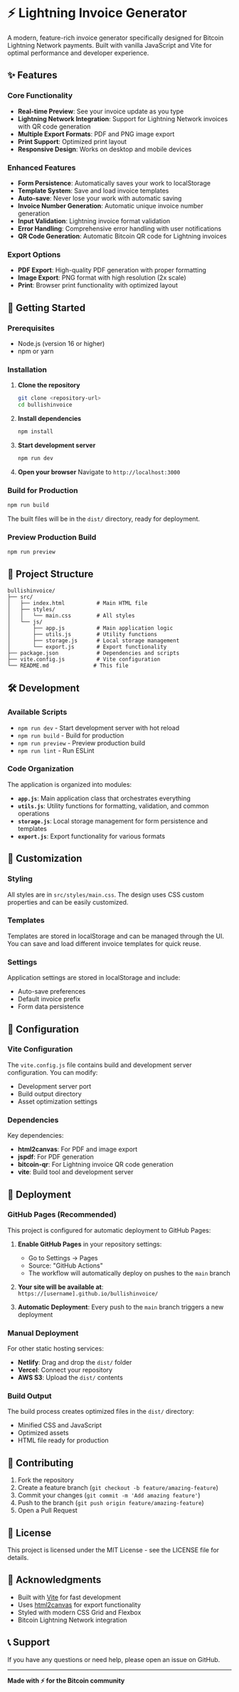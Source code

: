 # ⚡ Lightning Invoice Generator

A modern, feature-rich invoice generator specifically designed for Bitcoin Lightning Network payments. Built with vanilla JavaScript and Vite for optimal performance and developer experience.

## ✨ Features

### Core Functionality
- **Real-time Preview**: See your invoice update as you type
- **Lightning Network Integration**: Support for Lightning Network invoices with QR code generation
- **Multiple Export Formats**: PDF and PNG image export
- **Print Support**: Optimized print layout
- **Responsive Design**: Works on desktop and mobile devices

### Enhanced Features
- **Form Persistence**: Automatically saves your work to localStorage
- **Template System**: Save and load invoice templates
- **Auto-save**: Never lose your work with automatic saving
- **Invoice Number Generation**: Automatic unique invoice number generation
- **Input Validation**: Lightning invoice format validation
- **Error Handling**: Comprehensive error handling with user notifications
- **QR Code Generation**: Automatic Bitcoin QR code for Lightning invoices

### Export Options
- **PDF Export**: High-quality PDF generation with proper formatting
- **Image Export**: PNG format with high resolution (2x scale)
- **Print**: Browser print functionality with optimized layout

## 🚀 Getting Started

### Prerequisites
- Node.js (version 16 or higher)
- npm or yarn

### Installation

1. **Clone the repository**
   ```bash
   git clone <repository-url>
   cd bullishinvoice
   ```

2. **Install dependencies**
   ```bash
   npm install
   ```

3. **Start development server**
   ```bash
   npm run dev
   ```

4. **Open your browser**
   Navigate to `http://localhost:3000`

### Build for Production

```bash
npm run build
```

The built files will be in the `dist/` directory, ready for deployment.

### Preview Production Build

```bash
npm run preview
```

## 📁 Project Structure

```
bullishinvoice/
├── src/
│   ├── index.html          # Main HTML file
│   ├── styles/
│   │   └── main.css        # All styles
│   └── js/
│       ├── app.js          # Main application logic
│       ├── utils.js        # Utility functions
│       ├── storage.js      # Local storage management
│       └── export.js       # Export functionality
├── package.json            # Dependencies and scripts
├── vite.config.js          # Vite configuration
└── README.md              # This file
```

## 🛠️ Development

### Available Scripts

- `npm run dev` - Start development server with hot reload
- `npm run build` - Build for production
- `npm run preview` - Preview production build
- `npm run lint` - Run ESLint

### Code Organization

The application is organized into modules:

- **`app.js`**: Main application class that orchestrates everything
- **`utils.js`**: Utility functions for formatting, validation, and common operations
- **`storage.js`**: Local storage management for form persistence and templates
- **`export.js`**: Export functionality for various formats

## 🎨 Customization

### Styling
All styles are in `src/styles/main.css`. The design uses CSS custom properties and can be easily customized.

### Templates
Templates are stored in localStorage and can be managed through the UI. You can save and load different invoice templates for quick reuse.

### Settings
Application settings are stored in localStorage and include:
- Auto-save preferences
- Default invoice prefix
- Form data persistence

## 🔧 Configuration

### Vite Configuration
The `vite.config.js` file contains build and development server configuration. You can modify:
- Development server port
- Build output directory
- Asset optimization settings

### Dependencies
Key dependencies:
- **html2canvas**: For PDF and image export
- **jspdf**: For PDF generation
- **bitcoin-qr**: For Lightning invoice QR code generation
- **vite**: Build tool and development server

## 🚀 Deployment

### GitHub Pages (Recommended)
This project is configured for automatic deployment to GitHub Pages:

1. **Enable GitHub Pages** in your repository settings:
   - Go to Settings → Pages
   - Source: "GitHub Actions"
   - The workflow will automatically deploy on pushes to the `main` branch

2. **Your site will be available at**: `https://[username].github.io/bullishinvoice/`

3. **Automatic Deployment**: Every push to the `main` branch triggers a new deployment

### Manual Deployment
For other static hosting services:

- **Netlify**: Drag and drop the `dist/` folder
- **Vercel**: Connect your repository
- **AWS S3**: Upload the `dist/` contents

### Build Output
The build process creates optimized files in the `dist/` directory:
- Minified CSS and JavaScript
- Optimized assets
- HTML file ready for production

## 🤝 Contributing

1. Fork the repository
2. Create a feature branch (`git checkout -b feature/amazing-feature`)
3. Commit your changes (`git commit -m 'Add amazing feature'`)
4. Push to the branch (`git push origin feature/amazing-feature`)
5. Open a Pull Request

## 📝 License

This project is licensed under the MIT License - see the LICENSE file for details.

## 🙏 Acknowledgments

- Built with [Vite](https://vitejs.dev/) for fast development
- Uses [html2canvas](https://html2canvas.hertzen.com/) for export functionality
- Styled with modern CSS Grid and Flexbox
- Bitcoin Lightning Network integration

## 📞 Support

If you have any questions or need help, please open an issue on GitHub.

---

**Made with ⚡ for the Bitcoin community** 